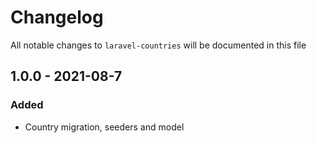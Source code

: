# Changelog

All notable changes to `laravel-countries` will be documented in this file

## 1.0.0 - 2021-08-7
### Added
- Country migration, seeders and model
